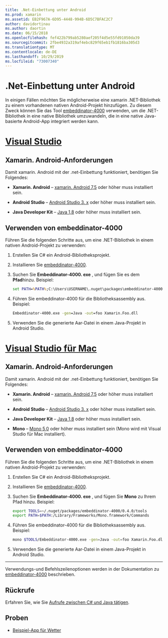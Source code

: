 ```yaml
---
title: .Net-Einbettung unter Android
ms.prod: xamarin
ms.assetid: EB2F967A-6D95-4448-994B-6D5C7BFAC2C7
author: davidortinau
ms.author: daortin
ms.date: 06/15/2018
ms.openlocfilehash: fef422b799ab5280aef205f4d5e55fd91050da39
ms.sourcegitcommit: 2fbe4932a319af4ebc829f65eb1fb1816ba305d3
ms.translationtype: MT
ms.contentlocale: de-DE
ms.lasthandoff: 10/29/2019
ms.locfileid: "73007340"
---
```

# <a name="net-embedding-on-android"></a>.Net-Einbettung unter Android

In einigen Fällen möchten Sie möglicherweise eine xamarin .NET-Bibliothek zu einem vorhandenen nativen Android-Projekt hinzufügen. Zu diesem Zweck können Sie das Tool [embeddinator-4000](https://www.nuget.org/packages/Embeddinator-4000/) verwenden, um die .NET-Bibliothek in eine native Bibliothek umzuwandeln, die in eine native Java-basierte Android-App integriert werden kann.

# <a name="visual-studiotabwindows"></a>[Visual Studio](#tab/windows)

## <a name="xamarinandroid-requirements"></a>Xamarin. Android-Anforderungen

Damit xamarin. Android mit der .net-Einbettung funktioniert, benötigen Sie Folgendes:

- **Xamarin. Android** &ndash;   [xamarin. Android 7,5](https://visualstudio.microsoft.com/xamarin/) oder höher muss installiert sein.

- **Android Studio** &ndash;   [Android Studio 3. x](https://developer.android.com/studio/) oder höher muss installiert sein.

- **Java Developer Kit** &ndash;   [Java 1,8](https://www.oracle.com/technetwork/java/javase/downloads/jdk8-downloads-2133151.html) oder höher muss installiert sein.

## <a name="using-embeddinator-4000"></a>Verwenden von embeddinator-4000

Führen Sie die folgenden Schritte aus, um eine .NET-Bibliothek in einem nativen Android-Projekt zu verwenden:

1. Erstellen Sie C# ein Android-Bibliotheksprojekt.

2. Installieren Sie [embeddinator-4000](https://www.nuget.org/packages/Embeddinator-4000/).

3. Suchen Sie **Embeddinator-4000. exe** , und fügen Sie es dem **Pfad**hinzu. Beispiel:

    ```cmd
    set PATH=%PATH%;C:\Users\USERNAME\.nuget\packages\embeddinator-4000\0.4.0\tools
    ```

4. Führen Sie embeddinator-4000 für die Bibliotheksassembly aus. Beispiel:

    ```cmd
    Embeddinator-4000.exe -gen=Java -out=foo Xamarin.Foo.dll
    ```

5. Verwenden Sie die generierte Aar-Datei in einem Java-Projekt in Android Studio.

# <a name="visual-studio-for-mactabmacos"></a>[Visual Studio für Mac](#tab/macos)

## <a name="xamarinandroid-requirements"></a>Xamarin. Android-Anforderungen

Damit xamarin. Android mit der .net-Einbettung funktioniert, benötigen Sie Folgendes:

- **Xamarin. Android** &ndash;   [xamarin. Android 7,5](https://visualstudio.microsoft.com/xamarin/) oder höher muss installiert sein.

- **Android Studio** &ndash;   [Android Studio 3. x](https://developer.android.com/studio/) oder höher muss installiert sein.

- **Java Developer Kit** &ndash;   [Java 1,8](https://www.oracle.com/technetwork/java/javase/downloads/jdk8-downloads-2133151.html) oder höher muss installiert sein.

- **Mono** &ndash;   [Mono 5,0](https://www.mono-project.com/download/) oder höher muss installiert sein (Mono wird mit Visual Studio für Mac installiert).

## <a name="using-embeddinator-4000"></a>Verwenden von embeddinator-4000

Führen Sie die folgenden Schritte aus, um eine .NET-Bibliothek in einem nativen Android-Projekt zu verwenden:

1. Erstellen Sie C# ein Android-Bibliotheksprojekt.

2. Installieren Sie [embeddinator-4000](https://www.nuget.org/packages/Embeddinator-4000/).

3. Suchen Sie **Embeddinator-4000. exe** , und fügen Sie **Mono** zu Ihrem Pfad hinzu. Beispiel:

    ```bash
    export TOOLS=~/.nuget/packages/embeddinator-4000/0.4.0/tools
    export PATH=$PATH:/Library/Frameworks/Mono.framework/Commands
    ```

4. Führen Sie embeddinator-4000 für die Bibliotheksassembly aus. Beispiel:

    ```bash
    mono $TOOLS/Embeddinator-4000.exe -gen=Java -out=foo Xamarin.Foo.dll
    ```

5. Verwenden Sie die generierte Aar-Datei in einem Java-Projekt in Android Studio.

-----

Verwendungs-und Befehlszeilenoptionen werden in der Dokumentation zu [embeddinator-4000](https://github.com/mono/Embeddinator-4000/blob/master/Usage.md#java--c) beschrieben.

## <a name="callbacks"></a>Rückrufe

Erfahren Sie, wie Sie [Aufrufe zwischen C# und Java tätigen](callbacks.md).

## <a name="samples"></a>Proben

- [Beispiel-App für Wetter](https://github.com/jamesmontemagno/embeddinator-weather)
